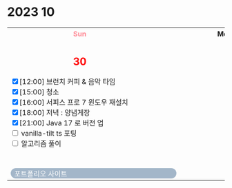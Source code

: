 <h1>2023 10</h1>

<table>
  <tr>
    <th style="width: 20rem; min-width: 20rem; max-width: 20rem; text-align: center; color: #FF8E99"> Sun </th>
    <th style="width: 20rem; min-width: 20rem; max-width: 20rem; text-align: center;"> Mon </th>
    <th style="width: 20rem; min-width: 20rem; max-width: 20rem; text-align: center;"> Tue </th>
    <th style="width: 20rem; min-width: 20rem; max-width: 20rem; text-align: center;"> Wed </th>
    <th style="width: 20rem; min-width: 20rem; max-width: 20rem; text-align: center;"> Thu </th>
    <th style="width: 20rem; min-width: 20rem; max-width: 20rem; text-align: center;"> Fri </th>
    <th style="width: 20rem; min-width: 20rem; max-width: 20rem; text-align: center; color: #FF8E99"> Sat </th>
  </tr>
  <tr style="height: 20rem;">
    <td class="2023-09-30">
      <div style="height: 20rem; display: flex; flex-direction: column;">
        <h2 style="text-align: center; color: red;">30</h2>
        <label><input type="checkbox" checked>[12:00] 브런치 커피 & 음악 타임</label>
        <label><input type="checkbox" checked>[15:00] 청소</label>
        <label><input type="checkbox" checked>[16:00] 서피스 프로 7 윈도우 재설치</label>
        <label><input type="checkbox" checked>[18:00] 저녁 : 양념게장</label>
        <label><input type="checkbox" checked>[21:00] Java 17 로 버전 업</label>
        <label><input type="checkbox" c hecked> vanilla-tilt ts 포팅</label>
        <label><input type="checkbox" c hecked> 알고리즘 풀이</label>
        <div style="flex-grow: 1;"></div>
        <label style="width: 120%; margin-top: 0.2rem; border-radius: 1rem; background: #A3B6C9; color: white">&nbsp; 포트폴리오 사이트</label>
      </div>
    </td>
  </tr>
</table>
